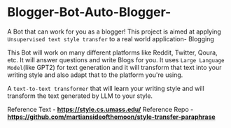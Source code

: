 # Blogger-Bot-Auto-Blogger-
A Bot that can work for you as a blogger! This project is aimed at applying `Unsupervised text style transfer` to a real world application- Blogging

This Bot will work on many different platforms like Reddit, Twitter, Qoura, etc. It will answer questions and write Blogs for you. It uses `Large Language Model`(like GPT2) for text generation and it will transform that text into your writing style and also adapt that to the platform you're using.

A `text-to-text transformer` that will learn your writing style and will transform the text generated by LLM to your style.

Reference Text - **https://style.cs.umass.edu/**
Reference Repo - **https://github.com/martiansideofthemoon/style-transfer-paraphrase**
